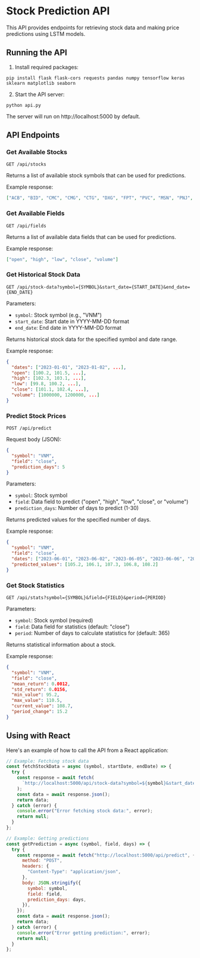 # Stock Prediction API

This API provides endpoints for retrieving stock data and making price predictions using LSTM models.

## Running the API

1. Install required packages:
```
pip install flask flask-cors requests pandas numpy tensorflow keras sklearn matplotlib seaborn
```

2. Start the API server:
```
python api.py
```

The server will run on http://localhost:5000 by default.

## API Endpoints

### Get Available Stocks

```
GET /api/stocks
```

Returns a list of available stock symbols that can be used for predictions.

Example response:
```json
["ACB", "BID", "CMC", "CMG", "CTG", "DXG", "FPT", "PVC", "MSN", "PNJ", "PDR", "ELC", "KDH", "GAS", "VCB", "VIC", "VNM"]
```

### Get Available Fields

```
GET /api/fields
```

Returns a list of available data fields that can be used for predictions.

Example response:
```json
["open", "high", "low", "close", "volume"]
```

### Get Historical Stock Data

```
GET /api/stock-data?symbol={SYMBOL}&start_date={START_DATE}&end_date={END_DATE}
```

Parameters:
- `symbol`: Stock symbol (e.g., "VNM")
- `start_date`: Start date in YYYY-MM-DD format
- `end_date`: End date in YYYY-MM-DD format

Returns historical stock data for the specified symbol and date range.

Example response:
```json
{
  "dates": ["2023-01-01", "2023-01-02", ...],
  "open": [100.2, 101.5, ...],
  "high": [102.3, 103.1, ...],
  "low": [99.8, 100.2, ...],
  "close": [101.1, 102.4, ...],
  "volume": [1000000, 1200000, ...]
}
```

### Predict Stock Prices

```
POST /api/predict
```

Request body (JSON):
```json
{
  "symbol": "VNM",
  "field": "close",
  "prediction_days": 5
}
```

Parameters:
- `symbol`: Stock symbol
- `field`: Data field to predict ("open", "high", "low", "close", or "volume")
- `prediction_days`: Number of days to predict (1-30)

Returns predicted values for the specified number of days.

Example response:
```json
{
  "symbol": "VNM",
  "field": "close",
  "dates": ["2023-06-01", "2023-06-02", "2023-06-05", "2023-06-06", "2023-06-07"],
  "predicted_values": [105.2, 106.1, 107.3, 106.8, 108.2]
}
```

### Get Stock Statistics

```
GET /api/stats?symbol={SYMBOL}&field={FIELD}&period={PERIOD}
```

Parameters:
- `symbol`: Stock symbol (required)
- `field`: Data field for statistics (default: "close")
- `period`: Number of days to calculate statistics for (default: 365)

Returns statistical information about a stock.

Example response:
```json
{
  "symbol": "VNM",
  "field": "close",
  "mean_return": 0.0012,
  "std_return": 0.0156,
  "min_value": 95.2,
  "max_value": 110.5,
  "current_value": 108.7,
  "period_change": 15.2
}
```

## Using with React

Here's an example of how to call the API from a React application:

```javascript
// Example: Fetching stock data
const fetchStockData = async (symbol, startDate, endDate) => {
  try {
    const response = await fetch(
      `http://localhost:5000/api/stock-data?symbol=${symbol}&start_date=${startDate}&end_date=${endDate}`
    );
    const data = await response.json();
    return data;
  } catch (error) {
    console.error("Error fetching stock data:", error);
    return null;
  }
};

// Example: Getting predictions
const getPrediction = async (symbol, field, days) => {
  try {
    const response = await fetch("http://localhost:5000/api/predict", {
      method: "POST",
      headers: {
        "Content-Type": "application/json",
      },
      body: JSON.stringify({
        symbol: symbol,
        field: field,
        prediction_days: days,
      }),
    });
    const data = await response.json();
    return data;
  } catch (error) {
    console.error("Error getting prediction:", error);
    return null;
  }
};
``` 